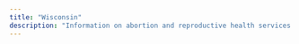 ```yaml
---
title: "Wisconsin"
description: "Information on abortion and reproductive health services."
---
```


